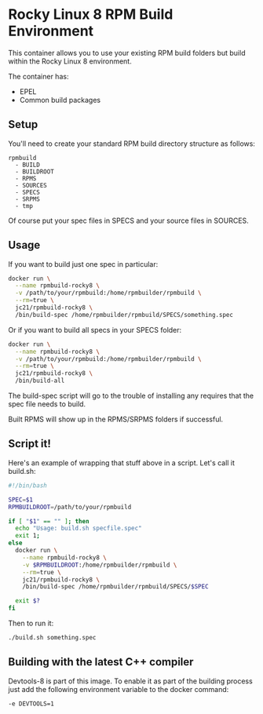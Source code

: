 # Rocky Linux 8 RPM Build Environment

This container allows you to use your existing RPM build folders but build within the Rocky Linux 8 environment.

The container has:

* EPEL
* Common build packages

## Setup

You'll need to create your standard RPM build directory structure as follows:

```
rpmbuild
  - BUILD
  - BUILDROOT
  - RPMS
  - SOURCES
  - SPECS
  - SRPMS
  - tmp
```

Of course put your spec files in SPECS and your source files in SOURCES.

## Usage

If you want to build just one spec in particular:

```bash
docker run \
  --name rpmbuild-rocky8 \
  -v /path/to/your/rpmbuild:/home/rpmbuilder/rpmbuild \
  --rm=true \
  jc21/rpmbuild-rocky8 \
  /bin/build-spec /home/rpmbuilder/rpmbuild/SPECS/something.spec
```

Or if you want to build all specs in your SPECS folder:

```bash
docker run \
  --name rpmbuild-rocky8 \
  -v /path/to/your/rpmbuild:/home/rpmbuilder/rpmbuild \
  --rm=true \
  jc21/rpmbuild-rocky8 \
  /bin/build-all
```

The build-spec script will go to the trouble of installing any requires that the spec file needs to build.

Built RPMS will show up in the RPMS/SRPMS folders if successful.

## Script it!

Here's an example of wrapping that stuff above in a script. Let's call it build.sh:

```bash
#!/bin/bash

SPEC=$1
RPMBUILDROOT=/path/to/your/rpmbuild

if [ "$1" == "" ]; then
  echo "Usage: build.sh specfile.spec"
  exit 1;
else
  docker run \
    --name rpmbuild-rocky8 \
    -v $RPMBUILDROOT:/home/rpmbuilder/rpmbuild \
    --rm=true \
    jc21/rpmbuild-rocky8 \
    /bin/build-spec /home/rpmbuilder/rpmbuild/SPECS/$SPEC

  exit $?
fi
```

Then to run it:

```bash
./build.sh something.spec
```

## Building with the latest C++ compiler

Devtools-8 is part of this image. To enable it as part of the building process just add the following environment variable to the docker command:

```bash
-e DEVTOOLS=1
```
